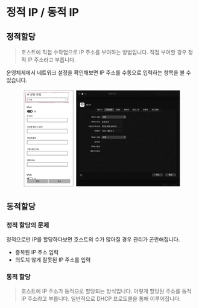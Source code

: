 # 정적 IP / 동적 IP



## 정적할당&#x20;

> 호스트에 직접 수작업으로 IP 주소를 부여하는 방법입니다. 직접 부여할 경우 정적 IP 주소라고 부릅니다.&#x20;

운영체제에서 네트워크 설정을 확인해보면 IP 주소를 수동으로 입력하는 항목을 볼 수 있습니다.&#x20;

<figure><img src="../../../.gitbook/assets/image (3) (1).png" alt=""><figcaption></figcaption></figure>



## 동적할당&#x20;

### 정적 할당의 문제&#x20;

정적으로만 IP를 할당하다보면 호스트의 수가 많아질 경우 관리가 곤란해집니다.&#x20;

* 중복된 IP 주소 입력&#x20;
* 의도치 않게 잘못된 IP 주소를 입력&#x20;

### 동적 할당&#x20;

> 호스트에 IP 주소가 동적으로 할당되는 방식입니다. 이렇게 할당된 주소를 동적 IP 주소라고 부릅니다. 일반적으로 DHCP 프로토콜을 통해 이루어집니다.&#x20;

